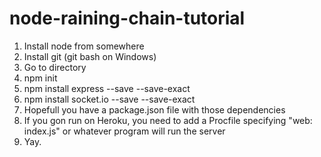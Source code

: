 # node-raining-chain-tutorial

1. Install node from somewhere
2. Install git (git bash on Windows)
3. Go to directory
4. npm init
5. npm install express --save --save-exact
6. npm install socket.io --save --save-exact
7. Hopefull you have a package.json file with those dependencies
8. If you gon run on Heroku, you need to add a Procfile specifying "web: index.js" or whatever program will run the server
9. Yay.
